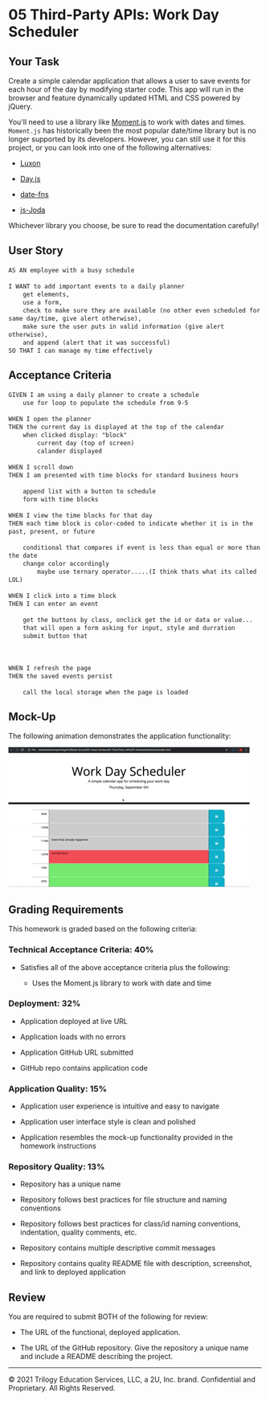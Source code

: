 # 05 Third-Party APIs: Work Day Scheduler

## Your Task

Create a simple calendar application that allows a user to save events for each hour of the day by modifying starter code. This app will run in the browser and feature dynamically updated HTML and CSS powered by jQuery.

You'll need to use a library like [Moment.js](https://momentjs.com/) to work with dates and times. `Moment.js` has historically been the most popular date/time library but is no longer supported by its developers. However, you can still use it for this project, or you can look into one of the following alternatives:

  * [Luxon](https://moment.github.io/luxon/)

  * [Day.js](https://day.js.org/)

  * [date-fns](https://date-fns.org/)

  * [js-Joda](https://js-joda.github.io/js-joda/)

Whichever library you choose, be sure to read the documentation carefully!


## User Story

```
AS AN employee with a busy schedule

I WANT to add important events to a daily planner
    get elements, 
    use a form,   
    check to make sure they are available (no other even scheduled for same day/time, give alert otherwise),
    make sure the user puts in valid information (give alert otherwise),
    and append (alert that it was successful)
SO THAT I can manage my time effectively
```


## Acceptance Criteria

```
GIVEN I am using a daily planner to create a schedule
    use for loop to populate the schedule from 9-5

WHEN I open the planner
THEN the current day is displayed at the top of the calendar
    when clicked display: "block"
        current day (top of screen)
        calander displayed

WHEN I scroll down
THEN I am presented with time blocks for standard business hours

    append list with a button to schedule
    form with time blocks

WHEN I view the time blocks for that day
THEN each time block is color-coded to indicate whether it is in the past, present, or future

    conditional that compares if event is less than equal or more than the date
    change color accordingly
        maybe use ternary operator.....(I think thats what its called LOL)

WHEN I click into a time block
THEN I can enter an event

    get the buttons by class, onclick get the id or data or value... 
    that will open a form asking for input, style and durration
    submit button that 



WHEN I refresh the page
THEN the saved events persist

    call the local storage when the page is loaded
```


## Mock-Up

The following animation demonstrates the application functionality:

![day planner demo](./Assets/05-third-party-apis-homework-demo.gif)


## Grading Requirements

This homework is graded based on the following criteria: 

### Technical Acceptance Criteria: 40%

* Satisfies all of the above acceptance criteria plus the following:

  * Uses the Moment.js library to work with date and time

### Deployment: 32%

* Application deployed at live URL

* Application loads with no errors

* Application GitHub URL submitted

* GitHub repo contains application code

### Application Quality: 15%

* Application user experience is intuitive and easy to navigate

* Application user interface style is clean and polished

* Application resembles the mock-up functionality provided in the homework instructions

### Repository Quality: 13%

* Repository has a unique name

* Repository follows best practices for file structure and naming conventions

* Repository follows best practices for class/id naming conventions, indentation, quality comments, etc.

* Repository contains multiple descriptive commit messages

* Repository contains quality README file with description, screenshot, and link to deployed application


## Review

You are required to submit BOTH of the following for review:

* The URL of the functional, deployed application.

* The URL of the GitHub repository. Give the repository a unique name and include a README describing the project.

- - -
© 2021 Trilogy Education Services, LLC, a 2U, Inc. brand. Confidential and Proprietary. All Rights Reserved.
